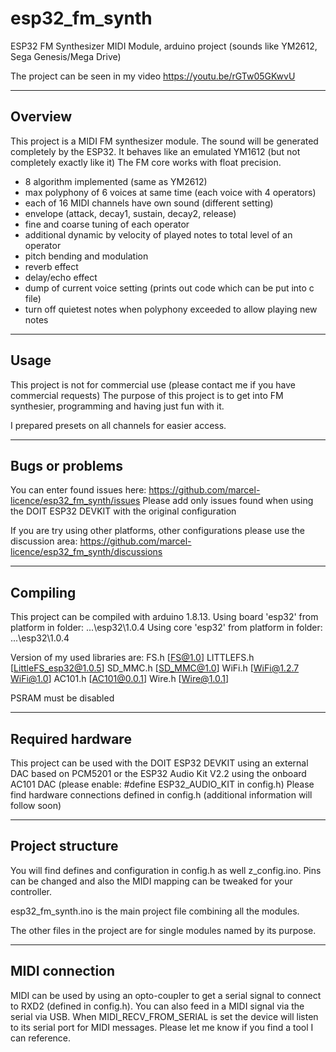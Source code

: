# esp32_fm_synth
ESP32 FM Synthesizer MIDI Module, arduino project
(sounds like YM2612, Sega Genesis/Mega Drive)

The project can be seen in my video https://youtu.be/rGTw05GKwvU

---
## Overview

This project is a MIDI FM synthesizer module. The sound will be generated completely by the ESP32.
It behaves like an emulated YM1612 (but not completely exactly like it)
The FM core works with float precision.

- 8 algorithm implemented (same as YM2612)
- max polyphony of 6 voices at same time (each voice with 4 operators)
- each of 16 MIDI channels have own sound (different setting)
- envelope (attack, decay1, sustain, decay2, release)
- fine and coarse tuning of each operator
- additional dynamic by velocity of played notes to total level of an operator
- pitch bending and modulation
- reverb effect
- delay/echo effect
- dump of current voice setting (prints out code which can be put into c file)
- turn off quietest notes when polyphony exceeded to allow playing new notes

---
## Usage

This project is not for commercial use (please contact me if you have commercial requests)
The purpose of this project is to get into FM synthesier, programming and having just fun with it.

I prepared presets on all channels for easier access.

---
## Bugs or problems

You can enter found issues here: https://github.com/marcel-licence/esp32_fm_synth/issues
Please add only issues found when using the DOIT ESP32 DEVKIT with the original configuration

If you are try using other platforms, other configurations please use the discussion area:
https://github.com/marcel-licence/esp32_fm_synth/discussions

---
## Compiling

This project can be compiled with arduino 1.8.13.
Using board 'esp32' from platform in folder: ...\esp32\1.0.4
Using core 'esp32' from platform in folder: ...\esp32\1.0.4

Version of my used libraries are:
  FS.h [FS@1.0]
  LITTLEFS.h [LittleFS_esp32@1.0.5]
  SD_MMC.h [SD_MMC@1.0]
  WiFi.h [WiFi@1.2.7 WiFi@1.0]
  AC101.h [AC101@0.0.1]
  Wire.h [Wire@1.0.1]

PSRAM must be disabled

---
## Required hardware

This project can be used with the DOIT ESP32 DEVKIT using an external DAC based on PCM5201 or the ESP32 Audio Kit V2.2 using the onboard AC101 DAC (please enable: #define ESP32_AUDIO_KIT in config.h)
Please find hardware connections defined in config.h
(additional information will follow soon)

---
## Project structure

You will find defines and configuration in config.h as well z_config.ino.
Pins can be changed and also the MIDI mapping can be tweaked for your controller.

esp32_fm_synth.ino is the main project file combining all the modules.

The other files in the project are for single modules named by its purpose.

---
## MIDI connection

MIDI can be used by using an opto-coupler to get a serial signal to connect to RXD2 (defined in config.h).
You can also feed in a MIDI signal via the serial via USB. When MIDI_RECV_FROM_SERIAL is set the device will listen to its serial port for MIDI messages.
Please let me know if you find a tool I can reference.

